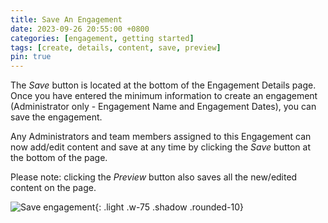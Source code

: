 ```yaml
---
title: Save An Engagement
date: 2023-09-26 20:55:00 +0800
categories: [engagement, getting started]
tags: [create, details, content, save, preview] 
pin: true
---
```

The *Save* button is located at the bottom of the Engagement Details page. Once you have entered the minimum information to create an engagement (Administrator only - Engagement Name and Engagement Dates), you can save the engagement.

Any Administrators and team members assigned to this Engagement can now add/edit content and save at any time by clicking the *Save* button at the bottom of the page.

Please note: clicking the *Preview* button also saves all the new/edited content on the page.

![Save engagement](/assets/UserGuideImages/Images/save-an-engagement/save-an-engagement-image-of-the-bottom-of-the-engagement-details-with-the-save-button.png){: .light .w-75 .shadow .rounded-10}  
